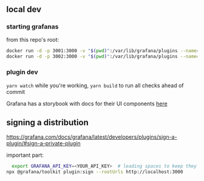 #

## local dev

### starting grafanas

from this repo's root:

```bash
docker run -d -p 3001:3000 -v "$(pwd)":/var/lib/grafana/plugins --name=grafana8 grafana/grafana:8.1.4
docker run -d -p 3002:3000 -v "$(pwd)":/var/lib/grafana/plugins --name=grafana7 grafana/grafana:7.0.0
```

### plugin dev

`yarn watch` while you're working, `yarn build` to run all checks ahead of commit

Grafana has a storybook with docs for their UI components [here](https://developers.grafana.com/ui/latest/index.html?path=/docs/forms-textarea--basic)

## signing a distribution

https://grafana.com/docs/grafana/latest/developers/plugins/sign-a-plugin/#sign-a-private-plugin

important part:

```bash
  export GRAFANA_API_KEY=<YOUR_API_KEY>  # leading spaces to keep they key out of your shell history
npx @grafana/toolkit plugin:sign --rootUrls http://localhost:3000
```
